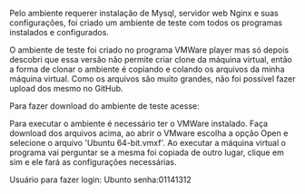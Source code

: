 Pelo ambiente requerer instalação de Mysql, servidor web Nginx e suas configurações, foi criado um ambiente de teste com todos os programas instalados e configurados.

O ambiente de teste foi criado no programa VMWare player mas só depois descobri que essa versão não permite criar clone da máquina virtual, então a forma de clonar o ambiente é copiando e colando os arquivos da minha máquina virtual. Como os arquivos são muito grandes, não foi possível fazer upload dos mesmo no GitHub.

Para fazer download do ambiente de teste acesse:

Para executar o ambiente é necessário ter o VMWare instalado. Faça download dos arquivos acima, ao abrir o VMware escolha a opção Open e selecione o arquivo 'Ubuntu 64-bit.vmxf'. Ao executar a máquina virtual o programa vai perguntar se a mesma foi copiada de outro lugar, clique em sim e ele fará as configurações necessárias.

Usuário para fazer login: Ubunto senha:01141312
